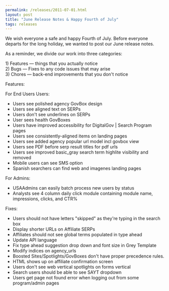 ```yaml
---
permalink: /releases/2011-07-01.html
layout: post
title: "June Release Notes & Happy Fourth of July"
tags: releases
---
```

<p><span><span>We wish everyone a safe and happy Fourth of July. Before everyone departs for the long holiday, we wanted to post our June release notes.</span><br/></span></p>
<p>As a reminder, we divide our work into three categories:</p>
<p>1) Features — things that you actually notice<br/>2) Bugs — Fixes to any code issues that may arise <br/>3) Chores — back-end improvements that you don't notice </p>
<p>Features:</p>
<p>For End Users Users:</p>
<ul><li>Users see polished agency GovBox design</li>
<li>Users see aligned text on SERPs</li>
<li>Users don't see underlines on SERPs</li>
<li>User sees health GovBoxes</li>
<li>Users have improved accessibility for DigitalGov | Search Program pages</li>
<li>Users see consistently-aligned items on landing pages</li>
<li>Users see added agency popular url model incl govbox view</li>
<li>Users see PDF before serp result titles for pdf urls</li>
<li>Users see improved basic_gray search term highlite visibility and removed</li>
<li>Mobile users can see SMS option</li>
<li>Spanish searchers can find web and imagenes landing pages</li>
</ul><p>For Admins:</p>
<ul><li>USAAdmins can easily batch process new users by status</li>
<li>Analysts see 4 column daily click module containing module name, impressions, clicks, and CTR% </li>
</ul><p>Fixes:</p>
<ul><li>Users should not have letters "skipped" as they're typing in the search box</li>
<li>Display shorter URLs on Affiliate SERPs</li>
<li>Affiliates should not see global terms populated in type ahead</li>
<li>Update API language</li>
<li>Fix type ahead suggestion drop down and font size in Grey Template</li>
<li>Modify indices on agency_urls</li>
<li>Boosted Sites/Spotlights/GovBoxes don't have proper precedence rules.</li>
<li>HTML shows up on affiliate confirmation screen</li>
<li>Users don't see web vertical spotlights on forms vertical</li>
<li>Search users should be able to see SAYT dropdown</li>
<li>Users get page not found error when logging out from some program/admin pages</li>
</ul>

